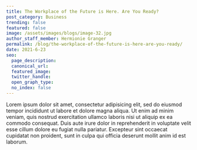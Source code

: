 ```yaml
---
title: The Workplace of the Future is Here. Are You Ready?
post_category: Business
trending: false
featured: false
image: /assets/images/blogs/image-32.jpg
author_staff_member: Hermionie Granger
permalink: /blog/the-workplace-of-the-future-is-here-are-you-ready/
date: 2021-6-23
seo:
  page_description:
  canonical_url:
  featured_image: 
  twitter_handle:
  open_graph_type:
  no_index: false
---
```


Lorem ipsum dolor sit amet, consectetur adipisicing elit, sed do eiusmod tempor incididunt ut labore et dolore magna aliqua. Ut enim ad minim veniam, quis nostrud exercitation ullamco laboris nisi ut aliquip ex ea commodo consequat. Duis aute irure dolor in reprehenderit in voluptate velit esse cillum dolore eu fugiat nulla pariatur. Excepteur sint occaecat cupidatat non proident, sunt in culpa qui officia deserunt mollit anim id est laborum.
